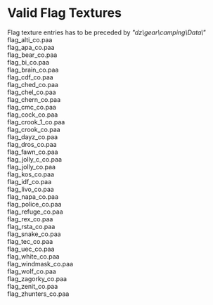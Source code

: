 # Valid Flag Textures
Flag texture entries has to be preceded by _"dz\\gear\\camping\\Data\\"_ 
flag_alti_co.paa<br>
flag_apa_co.paa<br>
flag_bear_co.paa<br>
flag_bi_co.paa<br>
flag_brain_co.paa<br>
flag_cdf_co.paa<br>
flag_ched_co.paa<br>
flag_chel_co.paa<br>
flag_chern_co.paa<br>
flag_cmc_co.paa<br>
flag_cock_co.paa<br>
flag_crook_1_co.paa<br>
flag_crook_co.paa<br>
flag_dayz_co.paa<br>
flag_dros_co.paa<br>
flag_fawn_co.paa<br>
flag_jolly_c_co.paa<br>
flag_jolly_co.paa<br>
flag_kos_co.paa<br>
flag_idf_co.paa<br>
flag_livo_co.paa<br>
flag_napa_co.paa<br>
flag_police_co.paa<br>
flag_refuge_co.paa<br>
flag_rex_co.paa<br>
flag_rsta_co.paa<br>
flag_snake_co.paa<br>
flag_tec_co.paa<br>
flag_uec_co.paa<br>
flag_white_co.paa<br>
flag_windmask_co.paa<br>
flag_wolf_co.paa<br>
flag_zagorky_co.paa<br>
flag_zenit_co.paa<br>
flag_zhunters_co.paa<br>
